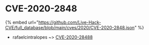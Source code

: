 # CVE-2020-2848
{% embed url="https://github.com/Live-Hack-CVE/full_database/blob/main/cves/2020/CVE-2020-2848.json" %}

* rafaelcintralopes ~> [CVE-2020-28488](https://www.alice-snow.ru/2020/database/cve-2020-2848/cve-2020-28488-rafaelcintralopes)